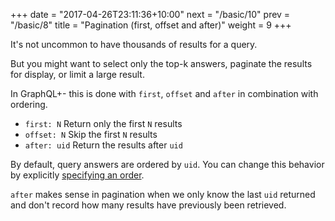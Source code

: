 +++
date = "2017-04-26T23:11:36+10:00"
next = "/basic/10"
prev = "/basic/8"
title = "Pagination (first, offset and after)"
weight = 9
+++

It's not uncommon to have thousands of results for a query.

But you might want to select only the top-k answers, paginate the
results for display, or limit a large result.

In GraphQL+- this is done with `first`, `offset` and `after` in
combination with ordering.


* `first: N` Return only the first `N` results
* `offset: N` Skip the first `N` results
* `after: uid` Return the results after `uid`


By default, query answers are ordered by `uid`. You can change this behavior by
explicitly [specifying an order](/basic/8).

`after` makes sense in pagination when we only know the last `uid` returned and
don't record how many results have previously been retrieved.
